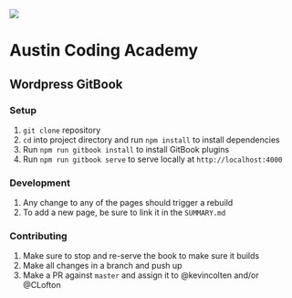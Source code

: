 ![](http://en.gravatar.com/userimage/107370100/a08594145564536138dfaaf072c7b241.png)
# Austin Coding Academy

## Wordpress GitBook

### Setup
1. `git clone` repository
1. `cd` into project directory and run `npm install` to install dependencies
1. Run `npm run gitbook install` to install GitBook plugins
1. Run `npm run gitbook serve` to serve locally at `http://localhost:4000`

### Development
1. Any change to any of the pages should trigger a rebuild
1. To add a new page, be sure to link it in the `SUMMARY.md`

### Contributing
1. Make sure to stop and re-serve the book to make sure it builds
1. Make all changes in a branch and push up
1. Make a PR against `master` and assign it to @kevincolten and/or @CLofton

